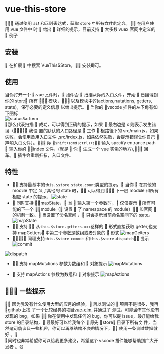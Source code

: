 # vue-this-store

 通过使用 ast 和正则表达式，获取 store 中所有文件的定义， 在用户使用.vue 文件中
时  给出  详细的提示，目前支持  大多数 vuex 官网中定义的  例子

## 安装

 在扩展  中搜索 VueThis\$Store， 安装即可。

## 使用

当你打开一个 .vue 文件时， 插件会  扫描从你的入口文件，开始  扫描得到你的 store
所有  模块， 以及模块中的(actions,mutations, getters, state)，保存必要的定义信息
以给出提示。 当你的 vscode 插件的左下角有如下图标  
![statusBarItem](http://vue-this-store.test.upcdn.net/statusBarItem.jpg)  
 那么代表扫描  成功，可以得到正确的提示，如果  最右边是 x 则表示发生错误（ 我设
置的默认的入口路径是  工作  根路径下的 src/main.js，如果失败，会使用备用入口文件
,src/index.js，如果依然失败，会提示错误让你自己  声明入口文件）。 你
`shift+(cmd|ctrl)+p` 输入 specify entrance path  输入你的 index 文件，(就是  你 
生成一个 vue 实例的地方), 回车。 插件会重新扫描，入口文件。

## 特性

-  支持最基本的`this.$store.state.count`类型的提示， 当你  在其他的 module 中定
  义了其他的 state 时， 可以得到  下一层 module 和所有相应 state 的提示。
  ![state](http://vue-this-store.test.upcdn.net/state.gif)
-  同时支持 mapState， 当  输入第一个参数时， 仅仅提示  所有可能的下一个
  module（ 设置  了 namespace 的 module） 和官网  的机制一致。 当设置了命名空间
  ， 只会提示当前命名空间下的 state。
  ![mapState](http://vue-this-store.test.upcdn.net/mapstate.gif)
-  支持  从`this.$store.getters.xxx`这样的  形式直接获取 getter,也支持
  mapGetters 中第二个参数是数组或者对象的  形式
  ![mapGetters](http://vue-this-store.test.upcdn.net/mapgetters.gif)
-  同理支持`this.$store.commit` 和`this.$store.dispatch` 提示
  ![commit](http://vue-this-store.test.upcdn.net/commit.gif)

![dispatch](http://vue-this-store.test.upcdn.net/dispatch.gif)

-  支持 mapMutations 参数为数组和  对象提示
  ![mapMutations](http://vue-this-store.test.upcdn.net/mapMutations.gif)

-  支持 mapActions 参数为数组和  对象提示
  ![mapActions](http://vue-this-store.test.upcdn.net/mapActions.gif)

##  一些提示

 因为我没有什么使用大型的应用的经验， 所以测试的  项目不是很多，我再 github 上找
了一个比较经典的项目[vue-elm](https://github.com/bailicangdu/vue2-elm), 并通过了
测试。可能会有其他没有发现的 bug，如果  你在使用中发现任何的 bug，你可以提
issue，最好能给我 store 的目录结构， 最最好可以给我每个  原先 store 目录下所有文
件，当然这可能涉及一些机密，你可以再原结构不变的情况下， 使用一条测试数据就好
。  
 同时也非常希望你可以给我更多建议，希望这个 vscode 插件能够帮助到广大开发者
。:smile:
